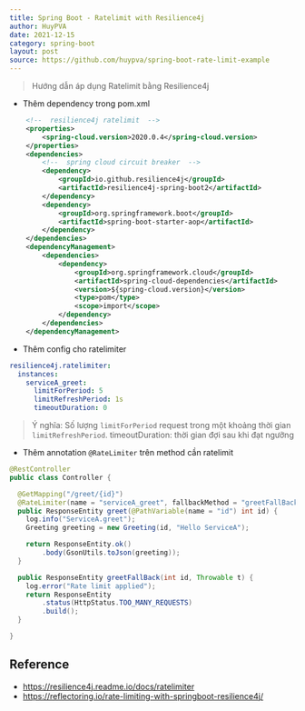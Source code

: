 ```yaml
---
title: Spring Boot - Ratelimit with Resilience4j
author: HuyPVA
date: 2021-12-15
category: spring-boot
layout: post
source: https://github.com/huypva/spring-boot-rate-limit-example
---
```


> Hướng dẫn áp dụng Ratelimit bằng Resilience4j


- Thêm dependency trong pom.xml

```xml
    <!--  resilience4j ratelimit  -->
    <properties>
        <spring-cloud.version>2020.0.4</spring-cloud.version>
    </properties>
    <dependencies>
        <!--  spring cloud circuit breaker  -->
        <dependency>
            <groupId>io.github.resilience4j</groupId>
            <artifactId>resilience4j-spring-boot2</artifactId>
        </dependency>
        <dependency>
            <groupId>org.springframework.boot</groupId>
            <artifactId>spring-boot-starter-aop</artifactId>
        </dependency>
    </dependencies>
    <dependencyManagement>
		<dependencies>
			<dependency>
				<groupId>org.springframework.cloud</groupId>
				<artifactId>spring-cloud-dependencies</artifactId>
				<version>${spring-cloud.version}</version>
				<type>pom</type>
				<scope>import</scope>
			</dependency>
		</dependencies>
	</dependencyManagement>
```

- Thêm config cho ratelimiter

```yaml
resilience4j.ratelimiter:
  instances:
    serviceA_greet:
      limitForPeriod: 5
      limitRefreshPeriod: 1s
      timeoutDuration: 0
```

> Ý nghĩa: Số lượng `limitForPeriod` request trong một khoảng thời gian `limitRefreshPeriod`.
> timeoutDuration: thời gian đợi sau khi đạt ngưỡng

- Thêm annotation `@RateLimiter` trên method cần ratelimit

```java
@RestController
public class Controller {

  @GetMapping("/greet/{id}")
  @RateLimiter(name = "serviceA_greet", fallbackMethod = "greetFallBack")
  public ResponseEntity greet(@PathVariable(name = "id") int id) {
    log.info("ServiceA.greet");
    Greeting greeting = new Greeting(id, "Hello ServiceA");

    return ResponseEntity.ok()
        .body(GsonUtils.toJson(greeting));
  }

  public ResponseEntity greetFallBack(int id, Throwable t) {
    log.error("Rate limit applied");
    return ResponseEntity
        .status(HttpStatus.TOO_MANY_REQUESTS)
        .build();
  }

}
```

## Reference

- https://resilience4j.readme.io/docs/ratelimiter
- https://reflectoring.io/rate-limiting-with-springboot-resilience4j/
